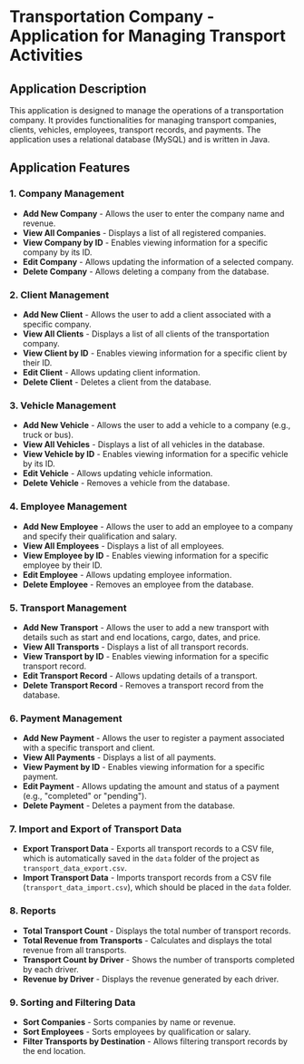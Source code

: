 # Transportation Company - Application for Managing Transport Activities

## Application Description

This application is designed to manage the operations of a transportation company. It provides functionalities for managing transport companies, clients, vehicles, employees, transport records, and payments. The application uses a relational database (MySQL) and is written in Java.

## Application Features

### 1. Company Management
- **Add New Company** - Allows the user to enter the company name and revenue.
- **View All Companies** - Displays a list of all registered companies.
- **View Company by ID** - Enables viewing information for a specific company by its ID.
- **Edit Company** - Allows updating the information of a selected company.
- **Delete Company** - Allows deleting a company from the database.

### 2. Client Management
- **Add New Client** - Allows the user to add a client associated with a specific company.
- **View All Clients** - Displays a list of all clients of the transportation company.
- **View Client by ID** - Enables viewing information for a specific client by their ID.
- **Edit Client** - Allows updating client information.
- **Delete Client** - Deletes a client from the database.

### 3. Vehicle Management
- **Add New Vehicle** - Allows the user to add a vehicle to a company (e.g., truck or bus).
- **View All Vehicles** - Displays a list of all vehicles in the database.
- **View Vehicle by ID** - Enables viewing information for a specific vehicle by its ID.
- **Edit Vehicle** - Allows updating vehicle information.
- **Delete Vehicle** - Removes a vehicle from the database.

### 4. Employee Management
- **Add New Employee** - Allows the user to add an employee to a company and specify their qualification and salary.
- **View All Employees** - Displays a list of all employees.
- **View Employee by ID** - Enables viewing information for a specific employee by their ID.
- **Edit Employee** - Allows updating employee information.
- **Delete Employee** - Removes an employee from the database.

### 5. Transport Management
- **Add New Transport** - Allows the user to add a new transport with details such as start and end locations, cargo, dates, and price.
- **View All Transports** - Displays a list of all transport records.
- **View Transport by ID** - Enables viewing information for a specific transport record.
- **Edit Transport Record** - Allows updating details of a transport.
- **Delete Transport Record** - Removes a transport record from the database.

### 6. Payment Management
- **Add New Payment** - Allows the user to register a payment associated with a specific transport and client.
- **View All Payments** - Displays a list of all payments.
- **View Payment by ID** - Enables viewing information for a specific payment.
- **Edit Payment** - Allows updating the amount and status of a payment (e.g., "completed" or "pending").
- **Delete Payment** - Deletes a payment from the database.

### 7. Import and Export of Transport Data
- **Export Transport Data** - Exports all transport records to a CSV file, which is automatically saved in the `data` folder of the project as `transport_data_export.csv`.
- **Import Transport Data** - Imports transport records from a CSV file (`transport_data_import.csv`), which should be placed in the `data` folder.

### 8. Reports
- **Total Transport Count** - Displays the total number of transport records.
- **Total Revenue from Transports** - Calculates and displays the total revenue from all transports.
- **Transport Count by Driver** - Shows the number of transports completed by each driver.
- **Revenue by Driver** - Displays the revenue generated by each driver.

### 9. Sorting and Filtering Data
- **Sort Companies** - Sorts companies by name or revenue.
- **Sort Employees** - Sorts employees by qualification or salary.
- **Filter Transports by Destination** - Allows filtering transport records by the end location.


